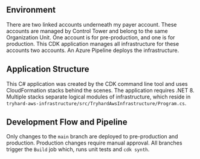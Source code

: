 ## Environment
There are two linked accounts underneath my payer account. These accounts are managed by Control Tower and belong to the same Organization Unit. One account is for pre-production, and one is for production. This CDK application manages all infrastructure for these accounts two accounts. An Azure Pipeline deploys the infrastructure.

## Application Structure
This C# application was created by the CDK command line tool and uses CloudFormation stacks behind the scenes. The application requires .NET 8. Multiple stacks separate logical modules of infrastructure, which reside in `tryhard-aws-infrastructure/src/TryhardAwsInfrastructure/Program.cs`.

## Development Flow and Pipeline
Only changes to the `main` branch are deployed to pre-production and production. Production changes require manual approval. All branches trigger the `Build` job which, runs unit tests and `cdk synth`.